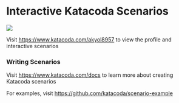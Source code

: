# Interactive Katacoda Scenarios

[![](http://shields.katacoda.com/katacoda/akyol8957/count.svg)](https://www.katacoda.com/akyol8957 "Get your profile on Katacoda.com")

Visit https://www.katacoda.com/akyol8957 to view the profile and interactive scenarios

### Writing Scenarios
Visit https://www.katacoda.com/docs to learn more about creating Katacoda scenarios

For examples, visit https://github.com/katacoda/scenario-example
